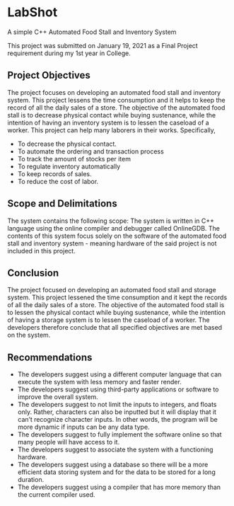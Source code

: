 # LabShot
A simple C++ Automated Food Stall and Inventory System

This project was submitted on January 19, 2021 as a Final Project requirement during my 1st year in College.

## Project Objectives
The  project  focuses  on  developing  an  automated  food  stall  and  inventory  system.  This 
project lessens the time consumption and it helps to keep the record of all the daily sales of a store. 
The objective of the automated food stall is to decrease physical contact while buying sustenance, 
while the intention of having an inventory system is to lessen the caseload of a worker. This project 
can help many laborers in their works.
Specifically,
- To decrease the physical contact.
- To automate the ordering and transaction process
- To track the amount of stocks per item
- To regulate inventory automatically
- To keep records of sales.
- To reduce the cost of labor.
  

## Scope and Delimitations
The system contains the following scope:
The  system  is  written  in  C++  language  using  the  online  compiler  and  debugger  called 
OnlineGDB. The contents of this system focus solely on the software of the automated food stall 
and inventory system - meaning hardware of the said project is not included in this project. 

## Conclusion
The project focused on developing an automated food stall and storage system. This project 
lessened the time consumption and it kept the records of all the daily sales of a store. The objective 
of  the  automated  food  stall  is  to  lessen  the  physical  contact  while  buying  sustenance,  while  the 
intention of having a storage system is to lessen the caseload of a worker. The developers therefore 
conclude that all specified objectives are met based on the system.

## Recommendations
- The developers suggest using a different computer language that can execute the system 
with less memory and faster render.
- The developers suggest using third-party applications or software to improve the overall 
system.
- The developers suggest to not limit the inputs to integers, and floats only. Rather, characters 
can  also  be  inputted  but  it  will  display  that  it  can’t  recognize  character  inputs.  In  other 
words, the program will be more dynamic if inputs can be any data type.
- The developers suggest to fully implement the software online so that many people will 
have access to it.
- The developers suggest to associate the system with a functioning hardware.
- The  developers  suggest  using  a  database  so  there  will  be  a  more  efficient  data  storing 
system and for the data to be stored for a long duration.
- The developers suggest using a compiler that has more memory than the current compiler 
used.
